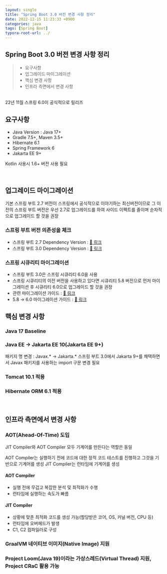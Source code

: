 ```yaml
---
layout: single
title: "Spring Boot 3.0 버전 변경 사항 정리"
date: 2022-12-15 11:23:33 +0900
categories: java
tags: [Spring Boot]
typora-root-url: ../
---
```



## Spring Boot 3.0 버전 변경 사항 정리
> - 요구사항
> - 업그레이드 마이그레이션
> - 핵심 변경 사항
> - 인프라 측면에서 변경 사항

<br>
22년 11월 스프링 6.0이 공식적으로 릴리즈

## 요구사항

- Java Version : Java 17+
- Gradle 7.5+, Maven 3.5+
- Hibernate 6.1
- Spring Framework 6
- Jakarta EE 9+

Kotlin 사용시 1.6+ 버전 사용 필요

<br>

## 업그레이드 마이그레이션

기본 스프링 부트 2.7 버전이 스프링에서 공식적으로 이야기하는 최신버전이므로 그 이전의 스프링 부트 버전은 우선 2.7로 업그레이드를 하여 사이드 이펙트를 줄이며 순차적으로 업그레이드 할 것을 권장

### 스프링 부트 버전 의존성을 체크
- 스프링 부트 2.7 Dependency Version : [🔗 링크](https://docs.spring.io/spring-boot/docs/2.7.x/reference/html/dependency-versions.html#appendix.dependency-versions)
- 스프링 부트 3.0 Dependency Version : [🔗 링크](https://docs.spring.io/spring-boot/docs/3.0.x/reference/html/dependency-versions.html#appendix.dependency-versions)
### 스프링 시큐리티 마이그레이션
- 스프링 부트 3.0은 스프링 시큐리티 6.0을 사용
- 스프링 시큐리티의 이전 버전을 사용하고 있다면 시큐리티 5.8 버전으로 먼저 마이그레이션 후 시큐리티 6.0으로 업그레이드 할 것을 권장
- 관련 마이그레이션 가이드 : [🔗 링크](https://docs.spring.io/spring-security/reference/5.8/migration/index.html)
- 5.8 → 6.0 마이그레이션 가이드 : [🔗 링크](https://docs.spring.io/spring-security/reference/6.0/migration/index.html)

## 핵심 변경 사항

### Java 17 Baseline
### Java EE → Jakarta EE 10(Jakarta EE 9+)
패키지 명 변경 : Javax.* → Jakarta.*
스프링 부트 3.0에서 Jakarta 9+를 채택하면서 Javax 패키지를 사용하는 import 구문 변경 필요
### Tomcat 10.1 적용
### Hibernate ORM 6.1 적용

<br>

## 인프라 측면에서 변경 사항

### AOT(Ahead-Of-Time) 도입

JIT Compiler와 AOT Compiler 모두 기계어를 만든다는 역할은 동일

AOT Compiler는 실행하기 전에 코드에 대한 정적 코드 테스트를 진행하고 그것을 기반으로 기계어를 생성
JIT Compiler는 런타임에 기계어를 생성

#### AOT Compiler
- 실행 전에 무겁고 복잡한 분석 및 최적화가 수행
- 런타임에 실행하는 속도가 빠름


#### JIT Compiler
- 상황에 맞춘 최적화 코드를 생성 가능(할당받은 코어, OS, 커널 버전, CPU 등)
- 런타임에 오버헤드가 발생
- C1, C2 컴파일러로 구성


### GraalVM 네이티브 이미지(Native Image) 지원
### Project Loom(Java 19)이라는 가상스레드(Virtual Thread) 지원, Project CRaC 활용 가능

<br>